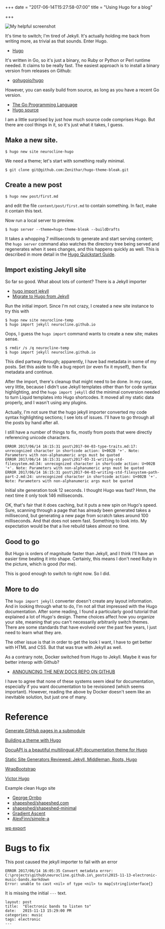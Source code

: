 +++
date = "2017-06-14T15:27:58-07:00"
title = "Using Hugo for a blog"

+++

![My helpful screenshot](/assets/HugoBlogging.jpg)

It's time to switch; I'm tired of Jekyll. It's actually holding me back from writing more, as trivial as
that sounds. Enter Hugo.

- [Hugo](http://gohugo.io/)

It's written in Go, so it's just a binary, no Ruby or Python or Perl runtime needed. It claims to be really
fast. The easiest approach is to install a binary version from releases on Github:

- [gohugoio/hugo](https://github.com/gohugoio/hugo/releases)

However, you can easily build from source, as long as you have a recent Go version.

- [The Go Programming Language](https://golang.org/)
- [Hugo source](https://github.com/gohugoio/hugo)

I am a little surprised by just how much source code comprises Hugo. But there are cool things in it,
so it's just what it takes, I guess.

## Make a new site.

```
$ hugo new site neurocline-hugo
```

We need a theme; let's start with something really minimal.

```
$ git clone git@github.com:Zenithar/hugo-theme-bleak.git
```

## Create a new post

```
$ hugo new post/first.md
```

and edit the file `content/post/first.md` to contain something. In fact, make it contain this text.

Now run a local server to preview.

```
$ hugo server --theme=hugo-theme-bleak --buildDrafts
```

It takes a whopping 7 milliseconds to generate and start serving content; the `hugo server` command also watches
the directory tree being served and regenerates when it sees changes, and this happens quickly as well. This
is described in more detail in the [Hugo Quickstart Guide](http://gohugo.io/overview/quickstart/).

## Import existing Jekyll site

So far so good. What about lots of content? There is a Jekyll importer

- [hugo import jekyll](http://gohugo.io/commands/hugo_import_jekyll/)
- [Migrate to Hugo from Jekyll](http://gohugo.io/tutorials/migrate-from-jekyll/)

Run the initial import. Since I'm not crazy, I created a new site instance to try this with

```
$ hugo new site neurocline-temp
$ hugo import jekyll neurocline.github.io
```

Oops, I guess the `hugo import` command wants to create a new site; makes sense.

```
$ rmdir /s /q neurocline-temp
$ hugo import jekyll neurocline.github.io
```

This died partway through; apparently, I have bad metadata in some of my posts. Set this aside to file a bug
report (or even fix it myself), then fix metadata and continue.

After the import, there's cleanup that might need to be done. In my case, very little, because I didn't use
Jekyll templates other than for code syntax highlighting, and the `hugo import jekyll` did the minimal
conversion needed to turn Liquid templates into Hugo shortcodes. It moved all my static data properly, and
I wasn't using any plugins.

Actually, I'm not sure that the hugo jekyll importer converted my code syntax highlighting sections; I see
lots of issues. I'll have to go through all the posts by hand after all.

I still have a number of things to fix, mostly from posts that were directly referencing unicode characters.

```
ERROR 2017/06/14 16:15:31 post\2017-04-03-type-traits.md:17: unrecognized character in shortcode action: U+002B '+'. Note: Parameters with non-alphanumeric args must be quoted
ERROR 2017/06/14 16:15:31 post\2017-03-31-writing-std-filesystem.md:34: unrecognized character in shortcode action: U+002B '+'. Note: Parameters with non-alphanumeric args must be quoted
ERROR 2017/06/14 16:15:31 post\2017-04-03-writing-std-filesystem-path-part-2.md:24: unrecognized character in shortcode action: U+002B '+'. Note: Parameters with non-alphanumeric args must be quoted
```

Initial site generation took 12 seconds. I thought Hugo was fast? Hmm, the next time it only took 146 milliseconds.

OK, that's fair that it does caching, but it puts a new spin on Hugo's speed. Sure, scanning through a page that has
already been generated takes a millisecond, but generating a new page from scratch takes around 100 milliseconds.
And that does not seem fast. Something to look into. My expectation would be that a live rebuild takes almost no
time.

## Good to go

But Hugo is orders of magnitude faster than Jekyll, and I think I'll have an easier time beating it into shape. Certainly,
this means I don't need Ruby in the picture, which is good (for me).

This is good enough to switch to right now. So I did.

## More to do

The `hugo import jekyll` converter doesn't create any layout information. And in looking through what to do, I'm not all that
impressed with the Hugo documentation. After some reading, I found a particularly good tutorial that explained a lot of Hugo's
design. Theme choices affect how you organize your site, meaning that you can't necessarily arbitrarily switch themes. There
are some standards that have evolved over the past few years, I just need to learn what they are.

The other issue is that in order to get the look I want, I have to get better with HTML and CSS. But that was true with Jekyll as
well.

As a contrary note, Docker switched from Hugo to Jekyll. Maybe it was for better interop with Github?

- [ANNOUNCING THE NEW DOCS REPO ON GITHUB](https://blog.docker.com/2016/09/announcing-new-docs-repo-github/)

I have to agree that none of these systems seem ideal for documentation, especially if you want documentation
to be revisioned (which seems important). However, reading the above by Docker doesn't seem like an inevitable
solution, but just one of many.

# Reference

[Generate GitHub pages in a submodule](http://blog.blindgaenger.net/generate_github_pages_in_a_submodule.html)

[Building a theme with Hugo](http://www.humboldtux.net/sbcb-demo/post/post-01/)

[DocuAPI is a beautiful multilingual API documentation theme for Hugo](https://github.com/bep/docuapi/)

[Static Site Generators Reviewed: Jekyll, Middleman, Roots, Hugo](https://www.smashingmagazine.com/2015/11/static-website-generators-jekyll-middleman-roots-hugo-review/)

[WrapBootstrap](https://wrapbootstrap.com/)

[Victor Hugo](https://github.com/netlify/victor-hugo)

Example clean Hugo site

- [George Ornbo](https://shapeshed.com/)
- [shapeshed/shapeshed.com](https://github.com/shapeshed/shapeshed.com)
- [shapeshed/shapeshed-minimal](https://github.com/shapeshed/shapeshed-minimal)
- [Gradient Ascent](http://navinpai.github.io/ga/)
- [AlexFinn/simple-a](https://github.com/AlexFinn/simple-a)

[wp export](https://developer.wordpress.org/cli/commands/export/)

# Bugs to fix

This post caused the jekyll importer to fail with an error

```
ERROR 2017/06/14 16:05:35 Convert metadata error: C:\projects\github\neurocline.github.io\_posts\2015-11-13-electronic-music-bands.markdown
Error: unable to cast <nil> of type <nil> to map[string]interface{}
```

It is missing the initial `---` text.

```
layout: post
title:  "Electronic bands to listen to"
date:   2015-11-13 15:29:00 PM
categories: music
tags: electronic
---
```
